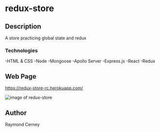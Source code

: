 # redux-store
  
## Description
 A store practicing global state and redux

### Technologies
-HTML & CSS
-Node
-Mongoose
-Apollo Server
-Express.js
-React
-Redux

## Web Page
 https://redux-store-rc.herokuapp.com/

![image of redux-store](./assets/images/redux-store.png)

## Author
Raymond Cerney